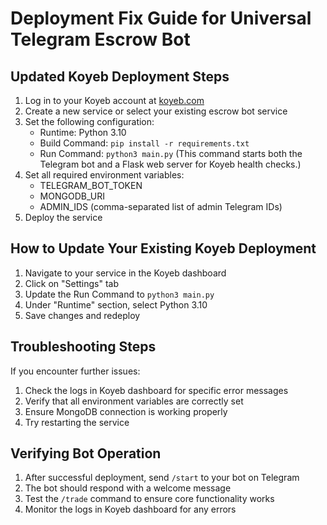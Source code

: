# Deployment Fix Guide for Universal Telegram Escrow Bot

## Updated Koyeb Deployment Steps

1. Log in to your Koyeb account at [koyeb.com](https://www.koyeb.com/)
2. Create a new service or select your existing escrow bot service
3. Set the following configuration:
   - Runtime: Python 3.10
   - Build Command: `pip install -r requirements.txt`
   - Run Command: `python3 main.py` (This command starts both the Telegram bot and a Flask web server for Koyeb health checks.)
4. Set all required environment variables:
   - TELEGRAM_BOT_TOKEN
   - MONGODB_URI
   - ADMIN_IDS (comma-separated list of admin Telegram IDs)
5. Deploy the service

## How to Update Your Existing Koyeb Deployment

1. Navigate to your service in the Koyeb dashboard
2. Click on "Settings" tab
3. Update the Run Command to `python3 main.py`
4. Under "Runtime" section, select Python 3.10
5. Save changes and redeploy

## Troubleshooting Steps

If you encounter further issues:
1. Check the logs in Koyeb dashboard for specific error messages
2. Verify that all environment variables are correctly set
3. Ensure MongoDB connection is working properly
4. Try restarting the service

## Verifying Bot Operation

1. After successful deployment, send `/start` to your bot on Telegram
2. The bot should respond with a welcome message
3. Test the `/trade` command to ensure core functionality works
4. Monitor the logs in Koyeb dashboard for any errors

